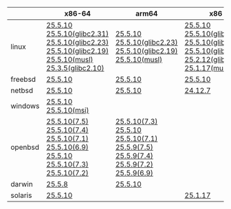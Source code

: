 ||x86-64|arm64|x86|ppc64le|armv7|armel|
| --- | --- | --- | --- | --- | --- | --- |
|linux|[25.5.10](https://github.com/roswell/sbcl_head/releases/download/25.5.10/sbcl-25.5.10-x86-64-linux-binary.tar.bz2)<br />[25.5.10(glibc2.31)](https://github.com/roswell/sbcl_head/releases/download/25.5.10/sbcl-25.5.10-x86-64-linux-glibc2.31-binary.tar.bz2)<br />[25.5.10(glibc2.23)](https://github.com/roswell/sbcl_head/releases/download/25.5.10/sbcl-25.5.10-x86-64-linux-glibc2.23-binary.tar.bz2)<br />[25.5.10(glibc2.19)](https://github.com/roswell/sbcl_head/releases/download/25.5.10/sbcl-25.5.10-x86-64-linux-glibc2.19-binary.tar.bz2)<br />[25.5.10(musl)](https://github.com/roswell/sbcl_head/releases/download/25.5.10/sbcl-25.5.10-x86-64-linux-musl-binary.tar.bz2)<br />[25.3.5(glibc2.10)](https://github.com/roswell/sbcl_head/releases/download/25.3.5/sbcl-25.3.5-x86-64-linux-glibc2.10-binary.tar.bz2)<br />|[25.5.10](https://github.com/roswell/sbcl_head/releases/download/25.5.10/sbcl-25.5.10-arm64-linux-binary.tar.bz2)<br />[25.5.10(glibc2.23)](https://github.com/roswell/sbcl_head/releases/download/25.5.10/sbcl-25.5.10-arm64-linux-glibc2.23-binary.tar.bz2)<br />[25.5.10(glibc2.19)](https://github.com/roswell/sbcl_head/releases/download/25.5.10/sbcl-25.5.10-arm64-linux-glibc2.19-binary.tar.bz2)<br />[25.5.10(musl)](https://github.com/roswell/sbcl_head/releases/download/25.5.10/sbcl-25.5.10-arm64-linux-musl-binary.tar.bz2)<br />|[25.5.10](https://github.com/roswell/sbcl_head/releases/download/25.5.10/sbcl-25.5.10-x86-linux-binary.tar.bz2)<br />[25.5.10(glibc2.31)](https://github.com/roswell/sbcl_head/releases/download/25.5.10/sbcl-25.5.10-x86-linux-glibc2.31-binary.tar.bz2)<br />[25.5.10(glibc2.23)](https://github.com/roswell/sbcl_head/releases/download/25.5.10/sbcl-25.5.10-x86-linux-glibc2.23-binary.tar.bz2)<br />[25.5.10(glibc2.19)](https://github.com/roswell/sbcl_head/releases/download/25.5.10/sbcl-25.5.10-x86-linux-glibc2.19-binary.tar.bz2)<br />[25.2.12(glibc2.10)](https://github.com/roswell/sbcl_head/releases/download/25.2.12/sbcl-25.2.12-x86-linux-glibc2.10-binary.tar.bz2)<br />[25.1.17(musl)](https://github.com/roswell/sbcl_head/releases/download/25.1.17/sbcl-25.1.17-x86-linux-musl-binary.tar.bz2)<br />|[25.5.10](https://github.com/roswell/sbcl_head/releases/download/25.5.10/sbcl-25.5.10-ppc64le-linux-binary.tar.bz2)<br />[25.5.10(glibc2.23)](https://github.com/roswell/sbcl_head/releases/download/25.5.10/sbcl-25.5.10-ppc64le-linux-glibc2.23-binary.tar.bz2)<br />[25.5.10(glibc2.19)](https://github.com/roswell/sbcl_head/releases/download/25.5.10/sbcl-25.5.10-ppc64le-linux-glibc2.19-binary.tar.bz2)<br />|[25.5.9](https://github.com/roswell/sbcl_head/releases/download/25.5.9/sbcl-25.5.9-armv7-linux-binary.tar.bz2)<br />|[25.1.17](https://github.com/roswell/sbcl_head/releases/download/25.1.17/sbcl-25.1.17-armel-linux-binary.tar.bz2)<br />|
|freebsd|[25.5.10](https://github.com/roswell/sbcl_head/releases/download/25.5.10/sbcl-25.5.10-x86-64-freebsd-binary.tar.bz2)<br />|[25.5.10](https://github.com/roswell/sbcl_head/releases/download/25.5.10/sbcl-25.5.10-arm64-freebsd-binary.tar.bz2)<br />|[25.5.10](https://github.com/roswell/sbcl_head/releases/download/25.5.10/sbcl-25.5.10-x86-freebsd-binary.tar.bz2)<br />||||
|netbsd|[25.5.10](https://github.com/roswell/sbcl_head/releases/download/25.5.10/sbcl-25.5.10-x86-64-netbsd-binary.tar.bz2)<br />|[25.5.10](https://github.com/roswell/sbcl_head/releases/download/25.5.10/sbcl-25.5.10-arm64-netbsd-binary.tar.bz2)<br />|[24.12.7](https://github.com/roswell/sbcl_head/releases/download/24.12.7/sbcl-24.12.7-x86-netbsd-binary.tar.bz2)<br />||||
|windows|[25.5.10](https://github.com/roswell/sbcl_head/releases/download/25.5.10/sbcl-25.5.10-x86-64-windows-binary.tar.bz2)<br />[25.5.10(msi)](https://github.com/roswell/sbcl_head/releases/download/25.5.10/sbcl-25.5.10-x86-64-windows-binary.msi)<br />||||||
|openbsd|[25.5.10(7.5)](https://github.com/roswell/sbcl_head/releases/download/25.5.10/sbcl-25.5.10-x86-64-openbsd-7.5-binary.tar.bz2)<br />[25.5.10(7.4)](https://github.com/roswell/sbcl_head/releases/download/25.5.10/sbcl-25.5.10-x86-64-openbsd-7.4-binary.tar.bz2)<br />[25.5.10(7.1)](https://github.com/roswell/sbcl_head/releases/download/25.5.10/sbcl-25.5.10-x86-64-openbsd-7.1-binary.tar.bz2)<br />[25.5.10(6.9)](https://github.com/roswell/sbcl_head/releases/download/25.5.10/sbcl-25.5.10-x86-64-openbsd-6.9-binary.tar.bz2)<br />[25.5.10](https://github.com/roswell/sbcl_head/releases/download/25.5.10/sbcl-25.5.10-x86-64-openbsd-binary.tar.bz2)<br />[25.5.10(7.3)](https://github.com/roswell/sbcl_head/releases/download/25.5.10/sbcl-25.5.10-x86-64-openbsd-7.3-binary.tar.bz2)<br />[25.5.10(7.2)](https://github.com/roswell/sbcl_head/releases/download/25.5.10/sbcl-25.5.10-x86-64-openbsd-7.2-binary.tar.bz2)<br />|[25.5.10(7.3)](https://github.com/roswell/sbcl_head/releases/download/25.5.10/sbcl-25.5.10-arm64-openbsd-7.3-binary.tar.bz2)<br />[25.5.10](https://github.com/roswell/sbcl_head/releases/download/25.5.10/sbcl-25.5.10-arm64-openbsd-binary.tar.bz2)<br />[25.5.10(7.1)](https://github.com/roswell/sbcl_head/releases/download/25.5.10/sbcl-25.5.10-arm64-openbsd-7.1-binary.tar.bz2)<br />[25.5.9(7.5)](https://github.com/roswell/sbcl_head/releases/download/25.5.9/sbcl-25.5.9-arm64-openbsd-7.5-binary.tar.bz2)<br />[25.5.9(7.4)](https://github.com/roswell/sbcl_head/releases/download/25.5.9/sbcl-25.5.9-arm64-openbsd-7.4-binary.tar.bz2)<br />[25.5.9(7.2)](https://github.com/roswell/sbcl_head/releases/download/25.5.9/sbcl-25.5.9-arm64-openbsd-7.2-binary.tar.bz2)<br />[25.5.9(6.9)](https://github.com/roswell/sbcl_head/releases/download/25.5.9/sbcl-25.5.9-arm64-openbsd-6.9-binary.tar.bz2)<br />|||||
|darwin|[25.5.8](https://github.com/roswell/sbcl_head/releases/download/25.5.8/sbcl-25.5.8-x86-64-darwin-binary.tar.bz2)<br />|[25.5.10](https://github.com/roswell/sbcl_head/releases/download/25.5.10/sbcl-25.5.10-arm64-darwin-binary.tar.bz2)<br />|||||
|solaris|[25.5.10](https://github.com/roswell/sbcl_head/releases/download/25.5.10/sbcl-25.5.10-x86-64-solaris-binary.tar.bz2)<br />||[25.1.17](https://github.com/roswell/sbcl_head/releases/download/25.1.17/sbcl-25.1.17-x86-solaris-binary.tar.bz2)<br />||||
